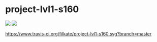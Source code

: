 # project-lvl1-s160
<a href="https://codeclimate.com/github/filkate/project-lvl1-s160/maintainability"><img src="https://api.codeclimate.com/v1/badges/cd7860d57fab4a2a351d/maintainability" /></a>
<a href="https://codeclimate.com/github/filkate/project-lvl1-s160/test_coverage"><img src="https://api.codeclimate.com/v1/badges/cd7860d57fab4a2a351d/test_coverage" /></a>

https://www.travis-ci.org/filkate/project-lvl1-s160.svg?branch=master
